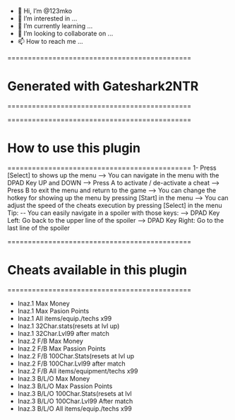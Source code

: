 - 👋 Hi, I’m @123mko
- 👀 I’m interested in ...
- 🌱 I’m currently learning ...
- 💞️ I’m looking to collaborate on ...
- 📫 How to reach me ...

<!---
123mko/123mko is a ✨ special ✨ repository because its `README.md` (this file) appears on your GitHub profile.
You can click the Preview link to take a look at your changes.
--->
=============================================
#	Generated with Gateshark2NTR	    #
=============================================

=============================================
#	  How to use this plugin	    #
=============================================
1- Press [Select] to shows up the menu
--> You can navigate in the menu with the DPAD Key UP and DOWN
--> Press A to activate / de-activate a cheat
--> Press B to exit the menu and return to the game
--> You can change the hotkey for showing up the menu by pressing [Start] in the menu
--> You can adjust the speed of the cheats execution by pressing [Select] in the menu
Tip:
-- You can easily navigate in a spoiler with those keys:
   --> DPAD Key Left: Go back to the upper line of the spoiler
   --> DPAD Key Right: Go to the last line of the spoiler

=============================================
#	Cheats available in this plugin	    #
=============================================
- Inaz.1 Max Money
- Inaz.1 Max Pasion Points
- Inaz.1 All items/equip./techs x99
- Inaz.1 32Char.stats(resets at lvl up)
- Inaz.1 32Char.Lvl99 after match
- Inaz.2 F/B Max Money
- Inaz.2 F/B Max Passion Points
- Inaz.2 F/B 100Char.Stats(resets at lvl up
- Inaz.2 F/B 100Char.Lvl99 after match
- Inaz.2 F/B All items/equipment/techs x99
- Inaz.3 B/L/O Max Money
- Inaz.3 B/L/O Max Passion Points
- Inaz.3 B/L/O 100Char.Stats(resets at lvl 
- Inaz.3 B/L/O 100Char.Lvl99 After match
- Inaz.3 B/L/O All items/equip./techs x99
